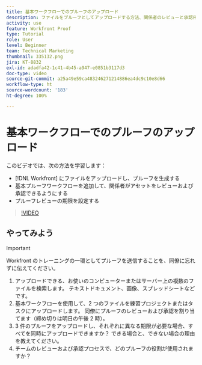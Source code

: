 ```yaml
---
title: 基本ワークフローでのプルーフのアップロード
description: ファイルをプルーフとしてアップロードする方法、関係者のレビューと承認用の基本プルーフワークフローを追加する方法、および [!DNL Workfront]でプルーフレビュー用の期限を設定する方法を説明します。
activity: use
feature: Workfront Proof
type: Tutorial
role: User
level: Beginner
team: Technical Marketing
thumbnail: 335132.png
jira: KT-8832
exl-id: adadfa42-1c41-4b45-a947-e0851b3117d3
doc-type: video
source-git-commit: a25a49e59ca483246271214886ea4dc9c10e8d66
workflow-type: ht
source-wordcount: '183'
ht-degree: 100%

---
```


# 基本ワークフローでのプルーフのアップロード

このビデオでは、次の方法を学習します：

* [!DNL Workfront] にファイルをアップロードし、プルーフを生成する
* 基本プルーフワークフローを追加して、関係者がアセットをレビューおよび承認できるようにする
* プルーフレビューの期限を設定する

>[!VIDEO](https://video.tv.adobe.com/v/335132/?quality=12&learn=on)

## やってみよう

>[!IMPORTANT]
>
>Workfront のトレーニングの一環としてプルーフを送信することを、同僚に忘れずに伝えてください。


1. アップロードできる、お使いのコンピューターまたはサーバー上の複数のファイルを検索します。 テキストドキュメント、画像、スプレッドシートなどです。
1. 基本ワークフローを使用して、2 つのファイルを練習プロジェクトまたはタスクにアップロードします。 同僚にプルーフのレビューおよび承認を割り当てます（締め切りは明日の午後 2 時）。
1. 3 件のプルーフをアップロードし、それぞれに異なる期限が必要な場合、すべてを同時にアップロードできますか？ できる場合と、できない場合の理由を教えてください。
1. チームのレビューおよび承認プロセスで、どのプルーフの役割が使用されますか？

<!--
## Learn more
* Supported proofing file types
* Configure a proof
-->

<!--
## Guides
* Plan a basic workflow worksheet
* Upload proofs in Workfront
-->
